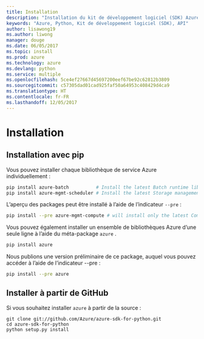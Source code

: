 ```yaml
---
title: Installation
description: "Installation du kit de développement logiciel (SDK) Azure pour Python"
keywords: "Azure, Python, Kit de développement logiciel (SDK), API"
author: lisawong19
ms.author: liwong
manager: douge
ms.date: 06/05/2017
ms.topic: install
ms.prod: azure
ms.technology: azure
ms.devlang: python
ms.service: multiple
ms.openlocfilehash: 5ce4ef27667d45697200eef67be92c62812b3809
ms.sourcegitcommit: c57305dad01cad925faf50a64953c408429d4ca9
ms.translationtype: HT
ms.contentlocale: fr-FR
ms.lasthandoff: 12/05/2017
---
```

# <a name="installation"></a>Installation

## <a name="installation-with-pip"></a>Installation avec pip

Vous pouvez installer chaque bibliothèque de service Azure individuellement :

```bash
pip install azure-batch          # Install the latest Batch runtime library
pip install azure-mgmt-scheduler # Install the latest Storage management library
```

L’aperçu des packages peut être installé à l’aide de l’indicateur `--pre` :

```bash
pip install --pre azure-mgmt-compute # will install only the latest Compute Management library
```

Vous pouvez également installer un ensemble de bibliothèques Azure d’une seule ligne à l’aide du méta-package `azure` .

```bash
pip install azure
```

Nous publions une version préliminaire de ce package, auquel vous pouvez accéder à l’aide de l’indicateur --pre :

```bash
pip install --pre azure
```

## <a name="install-from-github"></a>Installer à partir de GitHub

Si vous souhaitez installer `azure` à partir de la source :

    git clone git://github.com/Azure/azure-sdk-for-python.git
    cd azure-sdk-for-python
    python setup.py install
